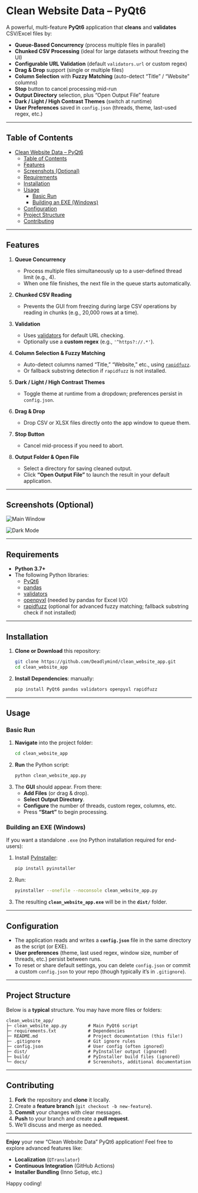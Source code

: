 # Clean Website Data – PyQt6

A powerful, multi-feature **PyQt6** application that **cleans** and **validates** CSV/Excel files by:

- **Queue-Based Concurrency** (process multiple files in parallel)  
- **Chunked CSV Processing** (ideal for large datasets without freezing the UI)  
- **Configurable URL Validation** (default `validators.url` or custom regex)  
- **Drag & Drop** support (single or multiple files)  
- **Column Selection** with **Fuzzy Matching** (auto-detect “Title” / “Website” columns)  
- **Stop** button to cancel processing mid-run  
- **Output Directory** selection, plus “Open Output File” feature  
- **Dark / Light / High Contrast Themes** (switch at runtime)  
- **User Preferences** saved in `config.json` (threads, theme, last-used regex, etc.)

---

## Table of Contents

- [Clean Website Data – PyQt6](#clean-website-data--pyqt6)
  - [Table of Contents](#table-of-contents)
  - [Features](#features)
  - [Screenshots (Optional)](#screenshots-optional)
  - [Requirements](#requirements)
  - [Installation](#installation)
  - [Usage](#usage)
    - [Basic Run](#basic-run)
    - [Building an EXE (Windows)](#building-an-exe-windows)
  - [Configuration](#configuration)
  - [Project Structure](#project-structure)
  - [Contributing](#contributing)

---

## Features

1. **Queue Concurrency**  
   - Process multiple files simultaneously up to a user-defined thread limit (e.g., 4).  
   - When one file finishes, the next file in the queue starts automatically.

2. **Chunked CSV Reading**  
   - Prevents the GUI from freezing during large CSV operations by reading in chunks (e.g., 20,000 rows at a time).

3. **Validation**  
   - Uses [validators](https://pypi.org/project/validators/) for default URL checking.  
   - Optionally use a **custom regex** (e.g., `'^https?://.*'`).

4. **Column Selection & Fuzzy Matching**  
   - Auto-detect columns named “Title,” “Website,” etc., using [`rapidfuzz`](https://github.com/maxbachmann/rapidfuzz).  
   - Or fallback substring detection if `rapidfuzz` is not installed.

5. **Dark / Light / High Contrast Themes**  
   - Toggle theme at runtime from a dropdown; preferences persist in `config.json`.

6. **Drag & Drop**  
   - Drop CSV or XLSX files directly onto the app window to queue them.

7. **Stop Button**  
   - Cancel mid-process if you need to abort.

8. **Output Folder & Open File**  
   - Select a directory for saving cleaned output.  
   - Click **“Open Output File”** to launch the result in your default application.

---

## Screenshots (Optional)

![Main Window](docs/screenshot_1.png)

![Dark Mode](docs/screenshot_2.png)

---

## Requirements

- **Python 3.7+**  
- The following Python libraries:
  - [PyQt6](https://pypi.org/project/PyQt6/)
  - [pandas](https://pypi.org/project/pandas/)
  - [validators](https://pypi.org/project/validators/)
  - [openpyxl](https://pypi.org/project/openpyxl/) (needed by pandas for Excel I/O)
  - [rapidfuzz](https://pypi.org/project/rapidfuzz/) (optional for advanced fuzzy matching; fallback substring check if not installed)

---

## Installation

1. **Clone or Download** this repository:
   ```bash
   git clone https://github.com/Deadlymind/clean_website_app.git
   cd clean_website_app
   ```

2. **Install Dependencies**:
   manually:
   ```bash
   pip install PyQt6 pandas validators openpyxl rapidfuzz
   ```

---

## Usage

### Basic Run

1. **Navigate** into the project folder:
   ```bash
   cd clean_website_app
   ```
2. **Run** the Python script:
   ```bash
   python clean_website_app.py
   ```
3. The **GUI** should appear. From there:
   - **Add Files** (or drag & drop).  
   - **Select Output Directory**.  
   - **Configure** the number of threads, custom regex, columns, etc.  
   - Press **“Start”** to begin processing.

### Building an EXE (Windows)

If you want a standalone `.exe` (no Python installation required for end-users):

1. Install [PyInstaller](https://pypi.org/project/pyinstaller/):
   ```bash
   pip install pyinstaller
   ```
2. Run:
   ```bash
   pyinstaller --onefile --noconsole clean_website_app.py
   ```
3. The resulting **`clean_website_app.exe`** will be in the **`dist/`** folder.

---

## Configuration

- The application reads and writes a **`config.json`** file in the same directory as the script (or EXE).  
- **User preferences** (theme, last used regex, window size, number of threads, etc.) persist between runs.  
- To reset or share default settings, you can delete `config.json` or commit a custom `config.json` to your repo (though typically it’s in `.gitignore`).

---

## Project Structure

Below is a **typical** structure. You may have more files or folders:

```
clean_website_app/
├─ clean_website_app.py        # Main PyQt6 script
├─ requirements.txt            # Dependencies
├─ README.md                   # Project documentation (this file!)
├─ .gitignore                  # Git ignore rules
├─ config.json                 # User config (often ignored)
├─ dist/                       # PyInstaller output (ignored)
├─ build/                      # PyInstaller build files (ignored)
└─ docs/                       # Screenshots, additional documentation
```

---

## Contributing

1. **Fork** the repository and **clone** it locally.  
2. Create a **feature branch** (`git checkout -b new-feature`).  
3. **Commit** your changes with clear messages.  
4. **Push** to your branch and create a **pull request**.  
5. We’ll discuss and merge as needed.

---

**Enjoy** your new “Clean Website Data” PyQt6 application! Feel free to explore advanced features like:

- **Localization** (`QTranslator`)  
- **Continuous Integration** (GitHub Actions)  
- **Installer Bundling** (Inno Setup, etc.)

Happy coding!
